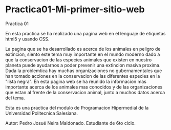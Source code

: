 # Practica01-Mi-primer-sitio-web
Practica 01

En esta practica se ha realizado una pagina web en el lenguaje de etiquetas html5 y usando CSS.

La pagina que se ha desarrollado es acerca de los animales en peligro de extincion, siento este tema muy importante en el mundo moderno dado a que la conservacion de las especies animales que existen en nuestro planeta puede ayudarnos a poder prevenir una extincion masiva proxima.
Dada la  problemtica hay muchas organizaciones no gubernamentales que han tomado acciones en la conservacion de las diferentes especies en la "lista negra".
En esta pagina web se ha reunido la informacion mas importante acerca de los animales mas conocidos y de las organizaciones que estan al frente de la conservacion animal, junto a muchos datos acerca del tema.

Esta es una practica del modulo de Programacion Hipermedial de la Universidad Politecnica Salesiana.

Autor:
Pedro Josué Neira Maldonado.
Estudiante de 6to ciclo.

